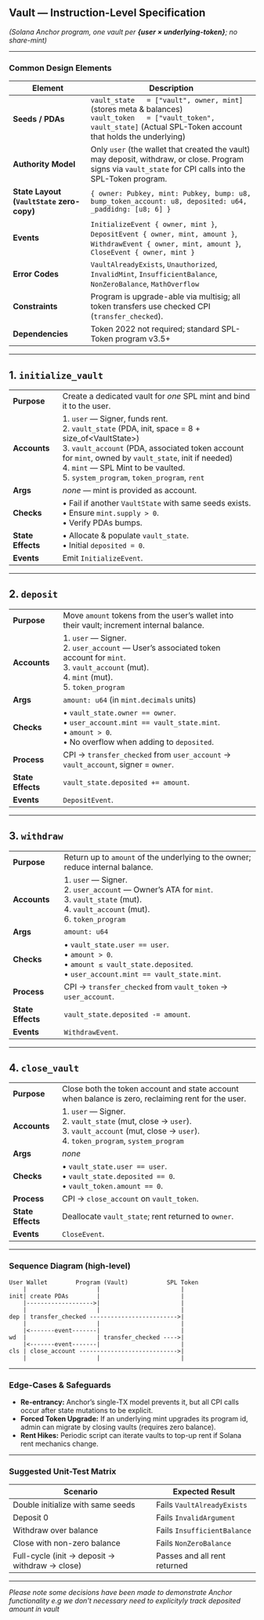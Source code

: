 ## Vault — Instruction-Level Specification

*(Solana Anchor program, one vault per **{user × underlying-token}**; no share-mint)*

---

### Common Design Elements

| Element                                   | Description                                                                                                                                                                                                                                                        |
| ----------------------------------------- | ------------------------------------------------------------------------------------------------------------------------------------------------------------------------------------------------------------------------------------------------------------------ |
| **Seeds / PDAs**                          | `vault_state   = ["vault", owner, mint]` (stores meta & balances)  <br>`vault_token   = ["vault_token", vault_state]` (Actual SPL-Token account that holds the underlying)   |
| **Authority Model**                       | Only `user` (the wallet that created the vault) may deposit, withdraw, or close. Program signs via `vault_state` for CPI calls into the SPL-Token program.                                                                                                         |
| **State Layout (`VaultState` zero-copy)** | `{ owner: Pubkey, mint: Pubkey, bump: u8, bump_token_account: u8, deposited: u64, _paddidng: [u8; 6] }`                                                                                                                                                                   |
| **Events**                                | `InitializeEvent { owner, mint }`, `DepositEvent { owner, mint, amount }`, `WithdrawEvent { owner, mint, amount }`, `CloseEvent { owner, mint }`                                                                                                                   |
| **Error Codes**                           | `VaultAlreadyExists`, `Unauthorized`, `InvalidMint`, `InsufficientBalance`, `NonZeroBalance`, `MathOverflow`                                                                                                                                                       |
| **Constraints**                           | Program is upgrade-able via multisig; all token transfers use checked CPI (`transfer_checked`).                                                                                                                                                                    |
| **Dependencies**                          | Token 2022 not required; standard SPL-Token program v3.5+                                                                                                                                                                                                          |

---

## 1. `initialize_vault`

|                   |                                                                                                                                                                                                                                                                                                                                                                                                                                                        |
| ----------------- | ------------------------------------------------------------------------------------------------------------------------------------------------------------------------------------------------------------------------------------------------------------------------------------------------------------------------------------------------------------------------------------------------------------------------------------------------------ |
| **Purpose**       | Create a dedicated vault for *one* SPL mint and bind it to the user.                                                                                                                                                                                                                                                                                                                                                                                   |
| **Accounts**      | 1. `user` — Signer, funds rent. <br>2. `vault_state` (PDA, init, space = 8 + size\_of\<VaultState>)  <br>3. `vault_account` (PDA, associated token account for `mint`, owned by `vault_state`, init if needed) <br>4. `mint` — SPL Mint to be vaulted. <br>5. `system_program`, `token_program`, `rent` |
| **Args**          | *none* — mint is provided as account.                                                                                                                                                                                                                                                                                                                                                                                                                  |
| **Checks**        | • Fail if another `VaultState` with same seeds exists.<br>• Ensure `mint.supply > 0`.<br>• Verify PDAs bumps.                                                                                                                                                                                                                                                                                                                                          |
| **State Effects** | • Allocate & populate `vault_state`.<br>• Initial `deposited = 0`.                                                                                                                                                                                                                                                                                                                                                                                     |
| **Events**        | Emit `InitializeEvent`.                                                                                                                                                                                                                                                                                                                                                                                                                                |

---

## 2. `deposit`

|                   |                                                                                                                                                                                             |
| ----------------- | ------------------------------------------------------------------------------------------------------------------------------------------------------------------------------------------- |
| **Purpose**       | Move `amount` tokens from the user’s wallet into their vault; increment internal balance.                                                                                                   |
| **Accounts**      | 1. `user` — Signer.<br>2. `user_account` — User’s associated token account for `mint`.<br>3. `vault_account` (mut).<br>4. `mint` (mut).<br>5. `token_program` |
| **Args**          | `amount: u64` (in `mint.decimals` units)                                                                                                                                                    |
| **Checks**        | • `vault_state.owner == owner`.<br>• `user_account.mint == vault_state.mint`.<br>• `amount > 0`.<br>• No overflow when adding to `deposited`.                                           |
| **Process**       | CPI → `transfer_checked` from `user_account` → `vault_account`, signer = `owner`.                                                                                                         |
| **State Effects** | `vault_state.deposited += amount`.                                                                                                                                                          |
| **Events**        | `DepositEvent`.                                                                                                                                                                             |

---

## 3. `withdraw`

|                   |                                                                                                                                                                                    |
| ----------------- | ---------------------------------------------------------------------------------------------------------------------------------------------------------------------------------- |
| **Purpose**       | Return up to `amount` of the underlying to the owner; reduce internal balance.                                                                                                     |
| **Accounts**      | 1. `user` — Signer.<br>2. `user_account` — Owner’s ATA for `mint`.<br>3. `vault_state` (mut).<br>4. `vault_account` (mut).<br>6. `token_program` |
| **Args**          | `amount: u64`                                                                                                                                                                      |
| **Checks**        | • `vault_state.user == user`.<br>• `amount > 0`.<br>• `amount ≤ vault_state.deposited`.<br>• `user_account.mint == vault_state.mint`.                                          |
| **Process**       | CPI → `transfer_checked` from `vault_token` → `user_account`.                                                                                             |
| **State Effects** | `vault_state.deposited -= amount`.                                                                                                                                                 |
| **Events**        | `WithdrawEvent`.                                                                                                                                                                   |

---

## 4. `close_vault`

|                   |                                                                                                                                                                                |
| ----------------- | ------------------------------------------------------------------------------------------------------------------------------------------------------------------------------ |
| **Purpose**       | Close both the token account and state account when balance is zero, reclaiming rent for the user.                                                                             |
| **Accounts**      | 1. `user` — Signer.<br>2. `vault_state` (mut, close → `user`).<br>3. `vault_account` (mut, close → `user`).<br>4. `token_program`, `system_program` |
| **Args**          | *none*                                                                                                                                                                         |
| **Checks**        | • `vault_state.user == user`.<br>• `vault_state.deposited == 0`.<br>• `vault_token.amount == 0`.                                                                             |
| **Process**       | CPI → `close_account` on `vault_token`.                                                                                                                 |
| **State Effects** | Deallocate `vault_state`; rent returned to `owner`.                                                                                                                            |
| **Events**        | `CloseEvent`.                                                                                                                                                                  |

---

### Sequence Diagram (high-level)

```
User Wallet        Program (Vault)           SPL Token
    |                    |                       |
init| create PDAs        |                       |
    |------------------->|                       |
    |                    |                       |
dep | transfer_checked ------------------------->|
    |                    |                       |
    |<-------event-------|                       |
wd  |                    | transfer_checked ---->|
    |<-------event-------|                       |
cls | close_account ---------------------------->|
    |                    |                       |
```

---

### Edge-Cases & Safeguards

* **Re-entrancy:** Anchor’s single-TX model prevents it, but all CPI calls occur after state mutations to be explicit.
* **Forced Token Upgrade:** If an underlying mint upgrades its program id, admin can migrate by closing vaults (requires zero balance).
* **Rent Hikes:** Periodic script can iterate vaults to top-up rent if Solana rent mechanics change.

---

### Suggested Unit-Test Matrix

| Scenario                                       | Expected Result              |
| ---------------------------------------------- | ---------------------------- |
| Double initialize with same seeds              | Fails `VaultAlreadyExists`   |
| Deposit 0                                      | Fails `InvalidArgument`      |
| Withdraw over balance                          | Fails `InsufficientBalance`  |
| Close with non-zero balance                    | Fails `NonZeroBalance`       |
| Full-cycle (init → deposit → withdraw → close) | Passes and all rent returned |

---

*Please note some decisions have been made to demonstrate Anchor functionality e.g we don't necessary need to explicityly track deposited amount in vault*
